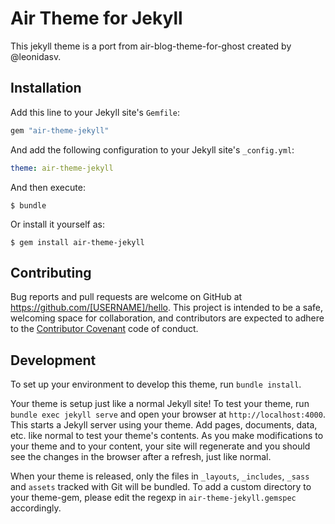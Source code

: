 # Air Theme for Jekyll

This jekyll theme is a port from air-blog-theme-for-ghost created by @leonidasv.

## Installation

Add this line to your Jekyll site's `Gemfile`:

```ruby
gem "air-theme-jekyll"
```

And add the following configuration to your Jekyll site's `_config.yml`:

```yaml
theme: air-theme-jekyll
```

And then execute:

    $ bundle

Or install it yourself as:

    $ gem install air-theme-jekyll

## Contributing

Bug reports and pull requests are welcome on GitHub at https://github.com/[USERNAME]/hello. This project is intended to be a safe, welcoming space for collaboration, and contributors are expected to adhere to the [Contributor Covenant](http://contributor-covenant.org) code of conduct.

## Development

To set up your environment to develop this theme, run `bundle install`.

Your theme is setup just like a normal Jekyll site! To test your theme, run `bundle exec jekyll serve` and open your browser at `http://localhost:4000`. This starts a Jekyll server using your theme. Add pages, documents, data, etc. like normal to test your theme's contents. As you make modifications to your theme and to your content, your site will regenerate and you should see the changes in the browser after a refresh, just like normal.

When your theme is released, only the files in `_layouts`, `_includes`, `_sass` and `assets` tracked with Git will be bundled.
To add a custom directory to your theme-gem, please edit the regexp in `air-theme-jekyll.gemspec` accordingly.
